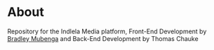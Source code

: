 <h1>About</h1>
<p>Repository for the Indlela Media platform, Front-End Development by <a href="https://bradleymubenga777.github.io">Bradley Mubenga<a/> and Back-End Development by Thomas Chauke<p>

